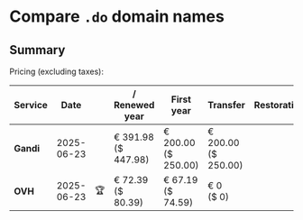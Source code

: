 # Compare `.do` domain names

## Summary

Pricing (excluding taxes):

| Service | Date |  | / Renewed year | First year | Transfer | Restoration |
|--|--|--|--|--|--|--|
| **Gandi** | 2025-06-23 |  | € 391.98<br>($ 447.98) | € 200.00<br>($ 250.00) | € 200.00<br>($ 250.00) |  |
| **OVH** | 2025-06-23 | 🏆 | € 72.39<br>($ 80.39) | € 67.19<br>($ 74.59) | € 0<br>($ 0) |  |

